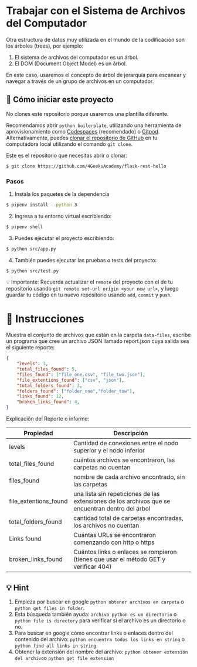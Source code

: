 <!-- hide -->
# Trabajar con el Sistema de Archivos del Computador
<!-- endhide -->

Otra estructura de datos muy utilizada en el mundo de la codificación son los árboles (trees), por ejemplo:

1. El sistema de archivos del computador es un árbol.
2. El DOM (Document Object Model) es un árbol.

En este caso, usaremos el concepto de árbol de jerarquía  para escanear y navegar a través de un grupo de archivos en un computador.

<how-to-start>
    
## 🌱  Cómo iniciar este proyecto

No clones este repositorio porque usaremos una plantilla diferente.  

Recomendamos abrir `python boilerplate`, utilizando una herramienta de aprovisionamiento como [Codespaces](https://4geeks.com/lesson/what-is-github-codespaces) (recomendado) o [Gitpod](https://4geeks.com/lesson/how-to-use-gitpod). Alternativamente, puedes [clonar el repositorio de GitHub](https://4geeks.com/how-to/github-clone-repository) en tu computadora local utilizando el comando `git clone`.  

Este es el repositorio que necesitas abrir o clonar:  

```sh
$ git clone https://github.com/4GeeksAcademy/flask-rest-hello
```

### Pasos

1. Instala los paquetes de la dependencia
```sh
$ pipenv install --python 3
```

2. Ingresa a tu entorno virtual escribiendo: 

```sh
$ pipenv shell
```

3. Puedes ejecutar el proyecto escribiendo:

```sh
$ python src/app.py
```
4. También puedes ejecutar las pruebas o tests del proyecto:

```sh
$ python src/test.py
```

💡 Importante: Recuerda actualizar el `remote` del proyecto con el de tu repositorio usando `git remote set-url origin <your new url>`, y luego guardar tu código en tu nuevo repositorio usando `add`, `commit` y `push`.

</how-to-start>

# 📝 Instrucciones

Muestra el conjunto de archivos que están en la carpeta `data-files`, escribe un programa que cree un archivo JSON llamado report.json cuya salida sea el siguiente reporte:


```json
{
    "levels": 3,
    "total_files_found": 5,
    "files_found": ["file_one.csv", "file_two.json"],
    "file_extentions_found": ["csv", "json"],
    "total_folders_found": 3,
    "folders_found": ["folder_one","folder_tow"],
    "links_found": 12,
    "broken_links_found": 4,
}
```

Explicación del Reporte o informe:

| Propiedad  | Descripción |
| --------  | ----------- |
| levels    | Cantidad de conexiones entre el nodo superior y el nodo inferior |
| total_files_found | cuántos archivos se encontraron, las carpetas no cuentan |
| files_found | nombre de cada archivo encontrado, sin las carpetas |
| file_extentions_found | una lista sin repeticiones de las extensiones de los archivos que se encuentran dentro del árbol|
| total_folders_found | cantidad total de carpetas encontradas, los archivos no cuentan|
| Links found | Cuántas URLs se encontraron comenzando con http o https |
| broken_links_found | Cuántos links o enlaces se rompieron (tienes que usar el método GET y verificar 404) |

## 💡 Hint

1. Empieza por buscar en google `python obtener archivos en carpeta` o  `python get files in folder`.
2. Esta búsqueda también ayuda: `archivo python es un directorio` o `python file is directory` para verificar si el archivo es un directorio o no. 
3. Para buscar en google cómo encontrar links o enlaces dentro del contenido del archivo: `python encuentra todos los links en string` o `python find all links in string`
4. Obtener la extensión del nombre del archivo: `python obtener extensión del archivo`o `python get file extension`
